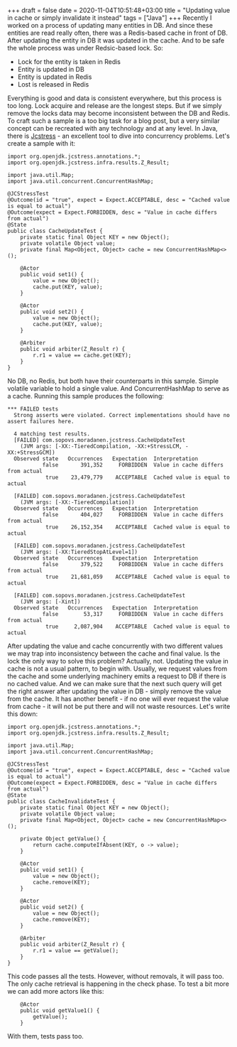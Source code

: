 +++ 
draft = false
date = 2020-11-04T10:51:48+03:00
title = "Updating value in cache or simply invalidate it instead"
tags = ["Java"]
+++
Recently I worked on a process of updating many entities in DB. And since these entities are read really often, there was a Redis-based cache in front of DB. After updating the entity in DB it was updated in the cache. And to be safe the whole process was under Redsic-based lock. So:
 - Lock for the entity is taken in Redis
 - Entity is updated in DB
 - Entity is updated in Redis
 - Lost is released in Redis

Everything is good and data is consistent everywhere, but this process is too long. Lock acquire and release are the longest steps. But if we simply remove the locks data may become inconsistent between the DB and Redis. To craft such a sample is a too big task for a blog post, but a very similar concept can be recreated with any technology and at any level. In Java, there is [Jcstress](https://github.com/openjdk/jcstress) - an excellent tool to dive into concurrency problems. Let's create a sample with it:
```
import org.openjdk.jcstress.annotations.*;
import org.openjdk.jcstress.infra.results.Z_Result;

import java.util.Map;
import java.util.concurrent.ConcurrentHashMap;

@JCStressTest
@Outcome(id = "true", expect = Expect.ACCEPTABLE, desc = "Cached value is equal to actual")
@Outcome(expect = Expect.FORBIDDEN, desc = "Value in cache differs from actual")
@State
public class CacheUpdateTest {
    private static final Object KEY = new Object();
    private volatile Object value;
    private final Map<Object, Object> cache = new ConcurrentHashMap<>();

    @Actor
    public void set1() {
        value = new Object();
        cache.put(KEY, value);
    }

    @Actor
    public void set2() {
        value = new Object();
        cache.put(KEY, value);
    }

    @Arbiter
    public void arbiter(Z_Result r) {
        r.r1 = value == cache.get(KEY);
    }
}
```
No DB, no Redis, but both have their counterparts in this sample. Simple volatile variable to hold a single value. And ConcurrentHashMap to serve as a cache. Running this sample produces the following:
```
*** FAILED tests
  Strong asserts were violated. Correct implementations should have no assert failures here.

  4 matching test results. 
  [FAILED] com.sopovs.moradanen.jcstress.CacheUpdateTest
    (JVM args: [-XX:-TieredCompilation, -XX:+StressLCM, -XX:+StressGCM])
  Observed state   Occurrences   Expectation  Interpretation                                              
           false       391,352     FORBIDDEN  Value in cache differs from actual                          
            true    23,479,779    ACCEPTABLE  Cached value is equal to actual                             

  [FAILED] com.sopovs.moradanen.jcstress.CacheUpdateTest
    (JVM args: [-XX:-TieredCompilation])
  Observed state   Occurrences   Expectation  Interpretation                                              
           false       404,027     FORBIDDEN  Value in cache differs from actual                          
            true    26,152,354    ACCEPTABLE  Cached value is equal to actual                             

  [FAILED] com.sopovs.moradanen.jcstress.CacheUpdateTest
    (JVM args: [-XX:TieredStopAtLevel=1])
  Observed state   Occurrences   Expectation  Interpretation                                              
           false       379,522     FORBIDDEN  Value in cache differs from actual                          
            true    21,681,059    ACCEPTABLE  Cached value is equal to actual                             

  [FAILED] com.sopovs.moradanen.jcstress.CacheUpdateTest
    (JVM args: [-Xint])
  Observed state   Occurrences   Expectation  Interpretation                                              
           false        53,317     FORBIDDEN  Value in cache differs from actual                          
            true     2,087,904    ACCEPTABLE  Cached value is equal to actual 
```
After updating the value and cache concurrently with two different values we may trap into inconsistency between the cache and final value. Is the lock the only way to solve this problem? Actually, not. Updating the value in cache is not a usual pattern, to begin with. Usually, we request values from the cache and some underlying machinery emits a request to DB if there is no cached value. And we can make sure that the next such query will get the right answer after updating the value in DB - simply remove the value from the cache. It has another benefit - if no one will ever request the value from cache - it will not be put there and will not waste resources.
Let's write this down:
```
import org.openjdk.jcstress.annotations.*;
import org.openjdk.jcstress.infra.results.Z_Result;

import java.util.Map;
import java.util.concurrent.ConcurrentHashMap;

@JCStressTest
@Outcome(id = "true", expect = Expect.ACCEPTABLE, desc = "Cached value is equal to actual")
@Outcome(expect = Expect.FORBIDDEN, desc = "Value in cache differs from actual")
@State
public class CacheInvalidateTest {
    private static final Object KEY = new Object();
    private volatile Object value;
    private final Map<Object, Object> cache = new ConcurrentHashMap<>();

    private Object getValue() {
        return cache.computeIfAbsent(KEY, o -> value);
    }

    @Actor
    public void set1() {
        value = new Object();
        cache.remove(KEY);
    }

    @Actor
    public void set2() {
        value = new Object();
        cache.remove(KEY);
    }

    @Arbiter
    public void arbiter(Z_Result r) {
        r.r1 = value == getValue();
    }
}
```
This code passes all the tests. However, without removals, it will pass too. The only cache retrieval is happening in the check phase. To test a bit more we can add more actors like this:
```
    @Actor
    public void getValue1() {
        getValue();
    }
```
With them, tests pass too.

